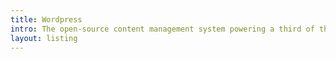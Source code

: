 ```yaml
---
title: Wordpress
intro: The open-source content management system powering a third of the Web.
layout: listing
---
```


